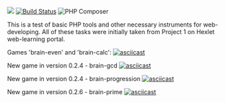 <a href="https://codeclimate.com/github/drwolfik/php-project-lvl1/maintainability"><img src="https://api.codeclimate.com/v1/badges/4e5b81dfee2ad961516a/maintainability" /></a>
[![Build Status](https://travis-ci.com/drwolfik/php-project-lvl1.svg?branch=master)](https://travis-ci.com/drwolfik/php-project-lvl1)
![PHP Composer](https://github.com/drwolfik/php-project-lvl1/workflows/PHP%20Composer/badge.svg)

This is a test of basic PHP tools and other necessary instruments for web-developing.
All of these tasks were initially taken from Project 1 on Hexlet web-learning portal.

Games 'brain-even' and 'brain-calc':
[![asciicast](https://asciinema.org/a/4cq7NHVjA85JhMCHnMZiP6R2s.svg)](https://asciinema.org/a/4cq7NHVjA85JhMCHnMZiP6R2s)

New game in version 0.2.4 - brain-gcd
[![asciicast](https://asciinema.org/a/fsGsZH8Xv7Yn1ca9YzbNkJrBd.svg)](https://asciinema.org/a/fsGsZH8Xv7Yn1ca9YzbNkJrBd)

New game in version 0.2.4 - brain-progression
[![asciicast](https://asciinema.org/a/TcxCJdV37gLuVqr8vhD4BmNke.svg)](https://asciinema.org/a/TcxCJdV37gLuVqr8vhD4BmNke)

New game in version 0.2.6 - brain-prime
[![asciicast](https://asciinema.org/a/A4KyftqwtWgre0KEwq9uGjyFS.svg)](https://asciinema.org/a/A4KyftqwtWgre0KEwq9uGjyFS)
